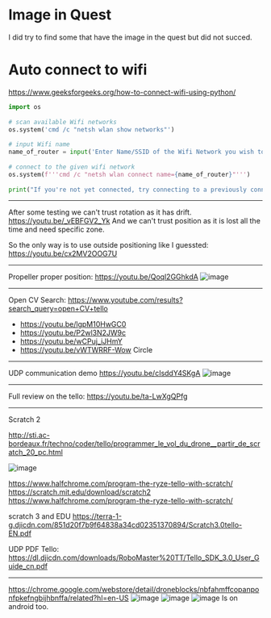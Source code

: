 # Image in Quest

I did try to find some that have the image in the quest but did not succed.


# Auto connect to wifi
https://www.geeksforgeeks.org/how-to-connect-wifi-using-python/
``` py
import os
 
# scan available Wifi networks
os.system('cmd /c "netsh wlan show networks"')
 
# input Wifi name
name_of_router = input('Enter Name/SSID of the Wifi Network you wish to connect to: ')
 
# connect to the given wifi network
os.system(f'''cmd /c "netsh wlan connect name={name_of_router}"''')
 
print("If you're not yet connected, try connecting to a previously connected SSID again!")


```



--------------

After some testing we can't trust rotation as it has drift.
https://youtu.be/_vEBFGV2_Yk
And we can't trust position as it is lost all the time and need specific zone.

So the only way is to use outside positioning like I guessted:
https://youtu.be/cx2MV2OOG7U

--------

Propeller proper position:
https://youtu.be/Qoql2GGhkdA
![image](https://user-images.githubusercontent.com/20149493/206860639-719fe0c0-4393-4303-92ee-c817b5dc7f00.png)


---------

Open CV
Search: https://www.youtube.com/results?search_query=open+CV+tello
- https://youtu.be/lgpM10HwGC0
- https://youtu.be/P2wl3N2JW9c
- https://youtu.be/wCPuj_iJHmY
- https://youtu.be/vWTWRRF-Wow Circle 


------------

UDP communication demo https://youtu.be/cIsddY4SKgA
![image](https://user-images.githubusercontent.com/20149493/206861450-5e3400a2-a48b-47e7-a686-c07ee5e9c315.png)



--------------------

Full review on the tello:
https://youtu.be/ta-LwXgQPfg

----------------------------
Scratch 2

http://sti.ac-bordeaux.fr/techno/coder/tello/programmer_le_vol_du_drone__partir_de_scratch_20_pc.html

![image](https://user-images.githubusercontent.com/20149493/206877350-593230a2-6e86-4d55-8042-a713eda34f2d.png)

https://www.halfchrome.com/program-the-ryze-tello-with-scratch/
https://scratch.mit.edu/download/scratch2
https://www.halfchrome.com/program-the-ryze-tello-with-scratch/


scratch 3 and EDU
https://terra-1-g.djicdn.com/851d20f7b9f64838a34cd02351370894/Scratch3.0tello-EN.pdf

UDP PDF Tello:
https://dl.djicdn.com/downloads/RoboMaster%20TT/Tello_SDK_3.0_User_Guide_cn.pdf


-----------
https://chrome.google.com/webstore/detail/droneblocks/nbfahmffcopanponfpkefngbijhbnffa/related?hl=en-US
![image](https://user-images.githubusercontent.com/20149493/206878618-7b1f38e6-f24e-469f-9c47-5828ee53cb73.png)
![image](https://user-images.githubusercontent.com/20149493/206878623-22c6d993-52c7-4ac0-b22d-27a57cbab69e.png)
![image](https://user-images.githubusercontent.com/20149493/206878626-1396501b-b3b1-4867-8a33-8a2b0419f9ac.png)
Is on android too.



